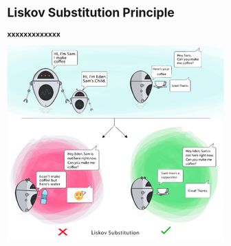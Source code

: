 # Liskov Substitution Principle

### xxxxxxxxxxxxx

![Screenshot](Liskov%20Substitution%20Principle.png)